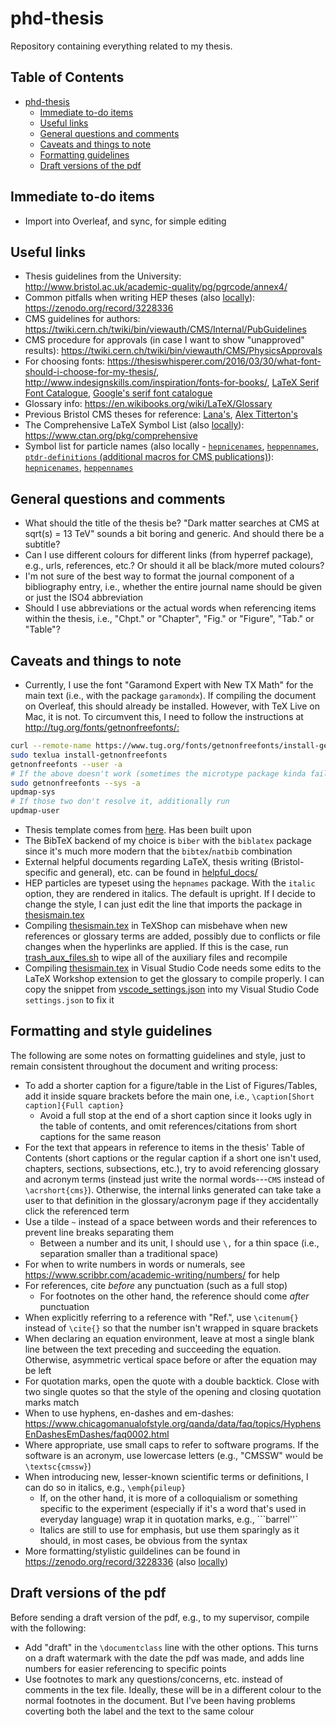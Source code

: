 # phd-thesis

Repository containing everything related to my thesis.

## Table of Contents

- [phd-thesis](#phd-thesis)
  - [Immediate to-do items](#immediate-to-do-items)
  - [Useful links](#useful-links)
  - [General questions and comments](#general-questions-and-comments)
  - [Caveats and things to note](#caveats-and-things-to-note)
  - [Formatting guidelines](#formatting-and-style-guidelines)
  - [Draft versions of the pdf](#draft-versions-of-the-pdf)

## Immediate to-do items

- Import into Overleaf, and sync, for simple editing

## Useful links

- Thesis guidelines from the University: <http://www.bristol.ac.uk/academic-quality/pg/pgrcode/annex4/>
- Common pitfalls when writing HEP theses (also [locally](helpful_docs/thesis-writing-gotchas.pdf)): <https://zenodo.org/record/3228336>
- CMS guidelines for authors: <https://twiki.cern.ch/twiki/bin/viewauth/CMS/Internal/PubGuidelines>
- CMS procedure for approvals (in case I want to show "unapproved" results): <https://twiki.cern.ch/twiki/bin/viewauth/CMS/PhysicsApprovals>
- For choosing fonts: <https://thesiswhisperer.com/2016/03/30/what-font-should-i-choose-for-my-thesis/>, <http://www.indesignskills.com/inspiration/fonts-for-books/>, [LaTeX Serif Font Catalogue](https://tug.org/FontCatalogue/seriffonts.html), [Google's serif font catalogue](https://fonts.google.com/?category=Serif)
- Glossary info: <https://en.wikibooks.org/wiki/LaTeX/Glossary>
- Previous Bristol CMS theses for reference: [Lana's](https://github.com/Lana-B/Thesis), [Alex Titterton's](https://www.dropbox.com/sh/a859z9b7jlfmum4/AAC2CjjkLGmbeSIp5H5gQbEIa?dl=0)
- The Comprehensive LaTeX Symbol List (also [locally](helpful_docs/symbols-a4.pdf)): <https://www.ctan.org/pkg/comprehensive>
- Symbol list for particle names (also locally - [`hepnicenames`](helpful_docs/hepnicenames-rm.pdf), [`heppennames`](helpful_docs/heppennames-rm.pdf), [`ptdr-definitions` (additional macros for CMS publications)](ptdr-definitions.sty)): [`hepnicenames`](http://mirrors.ctan.org/macros/latex/contrib/hepnames/hepnicenames-rm.pdf), [`heppennames`](http://mirrors.ctan.org/macros/latex/contrib/hepnames/heppennames-rm.pdf)

## General questions and comments

- What should the title of the thesis be? "Dark matter searches at CMS at sqrt(s) = 13 TeV" sounds a bit boring and generic. And should there be a subtitle?
- Can I use different colours for different links (from hyperref package), e.g., urls, references, etc.? Or should it all be black/more muted colours?
- I'm not sure of the best way to format the journal component of a bibliography entry, i.e., whether the entire journal name should be given or just the ISO4 abbreviation
- Should I use abbreviations or the actual words when referencing items within the thesis, i.e., "Chpt." or "Chapter", "Fig." or "Figure", "Tab." or "Table"?

## Caveats and things to note

- Currently, I use the font "Garamond Expert with New TX Math" for the main text (i.e., with the package `garamondx`). If compiling the document on Overleaf, this should already be installed. However, with TeX Live on Mac, it is not. To circumvent this, I need to follow the instructions at <http://tug.org/fonts/getnonfreefonts/:>

```bash
curl --remote-name https://www.tug.org/fonts/getnonfreefonts/install-getnonfreefonts
sudo texlua install-getnonfreefonts
getnonfreefonts --user -a
# If the above doesn't work (sometimes the microtype package kinda fails to map things properly), try
sudo getnonfreefonts --sys -a
updmap-sys
# If those two don't resolve it, additionally run
updmap-user
```

- Thesis template comes from [here](https://www.overleaf.com/latex/templates/university-of-bristol-thesis-template/kzqrfvyxxcdm). Has been built upon
- The BibTeX backend of my choice is `biber` with the `biblatex` package since it's much more modern that the `bibtex`/`natbib` combination
- External helpful documents regarding LaTeX, thesis writing (Bristol-specific and general), etc. can be found in [helpful_docs/](helpful_docs/)
- HEP particles are typeset using the `hepnames` package. With the `italic` option, they are rendered in italics. The default is upright. If I decide to change the style, I can just edit the line that imports the package in [thesismain.tex](./thesismain.tex)
- Compiling [thesismain.tex](./thesismain.tex) in TeXShop can misbehave when new references or glossary terms are added, possibly due to conflicts or file changes when the hyperlinks are applied. If this is the case, run [trash_aux_files.sh](./trash_aux_files.sh) to wipe all of the auxiliary files and recompile
- Compiling [thesismain.tex](./thesismain.tex) in Visual Studio Code needs some edits to the LaTeX Workshop extension to get the glossary to compile properly. I can copy the snippet from [vscode_settings.json](vscode_settings.json) into my Visual Studio Code `settings.json` to fix it

## Formatting and style guidelines

The following are some notes on formatting guidelines and style, just to remain consistent throughout the document and writing process:

- To add a shorter caption for a figure/table in the List of Figures/Tables, add it inside square brackets before the main one, i.e., `\caption[Short caption]{Full caption}`
  - Avoid a full stop at the end of a short caption since it looks ugly in the table of contents, and omit references/citations from short captions for the same reason
- For the text that appears in reference to items in the thesis' Table of Contents (short captions or the regular caption if a short one isn't used, chapters, sections, subsections, etc.), try to avoid referencing glossary and acronym terms (instead just write the normal words---`CMS` instead of `\acrshort{cms}`). Otherwise, the internal links generated can take take a user to that definition in the glossary/acronym page if they accidentally click the referenced term
- Use a tilde `~` instead of a space between words and their references to prevent line breaks separating them
  - Between a number and its unit, I should use `\,` for a thin space (i.e., separation smaller than a traditional space)
- For when to write numbers in words or numerals, see <https://www.scribbr.com/academic-writing/numbers/> for help
- For references, cite _before_ any punctuation (such as a full stop)
  - For footnotes on the other hand, the reference should come _after_ punctuation
- When explicitly referring to a reference with "Ref.", use `\citenum{}` instead of `\cite{}` so that the number isn't wrapped in square brackets
- When declaring an equation environment, leave at most a single blank line between the text preceding and succeeding the equation. Otherwise, asymmetric vertical space before or after the equation may be left
- For quotation marks, open the quote with a double backtick. Close with two single quotes so that the style of the opening and closing quotation marks match
- When to use hyphens, en-dashes and em-dashes: <https://www.chicagomanualofstyle.org/qanda/data/faq/topics/HyphensEnDashesEmDashes/faq0002.html>
- Where appropriate, use small caps to refer to software programs. If the software is an acronym, use lowercase letters (e.g., "CMSSW" would be `\textsc{cmssw}`)
- When introducing new, lesser-known scientific terms or definitions, I can do so in italics, e.g., `\emph{pileup}`
  - If, on the other hand, it is more of a colloquialism or something specific to the experiment (especially if it's a word that's used in everyday language) wrap it in quotation marks, e.g., ```barrel''`
  - Italics are still to use for emphasis, but use them sparingly as it should, in most cases, be obvious from the syntax
- More formatting/stylistic guildelines can be found in <https://zenodo.org/record/3228336> (also [locally](helpful_docs/thesis-writing-gotchas.pdf))

## Draft versions of the pdf

Before sending a draft version of the pdf, e.g., to my supervisor, compile with the following:

- Add "draft" in the `\documentclass` line with the other options. This turns on a draft watermark with the date the pdf was made, and adds line numbers for easier referencing to specific points
- Use footnotes to mark any questions/concerns, etc. instead of comments in the tex file. Ideally, these will be in a different colour to the normal footnotes in the document. But I've been having problems coverting both the label and the text to the same colour
